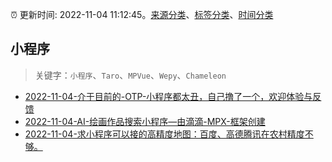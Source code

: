:alarm_clock: 更新时间: 2022-11-04 11:12:45。[来源分类](../README.md)、[标签分类](../TAGS.md)、[时间分类](../TIMELINE.md)

## 小程序


> 关键字：`小程序`、`Taro`、`MPVue`、`Wepy`、`Chameleon`



- [2022-11-04-介于目前的-OTP-小程序都太丑，自己撸了一个，欢迎体验与反馈](https://www.v2ex.com/t/892733) 
- [2022-11-04-AI-绘画作品搜索小程序—由滴滴-MPX-框架创建](https://www.v2ex.com/t/892732) 
- [2022-11-04-求小程序可以接的高精度地图：百度、高德腾讯在农村精度不够。](https://www.v2ex.com/t/892725) 